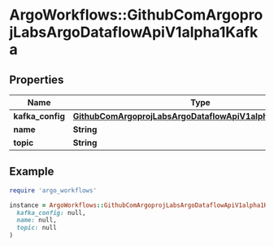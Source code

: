 # ArgoWorkflows::GithubComArgoprojLabsArgoDataflowApiV1alpha1Kafka

## Properties

| Name | Type | Description | Notes |
| ---- | ---- | ----------- | ----- |
| **kafka_config** | [**GithubComArgoprojLabsArgoDataflowApiV1alpha1KafkaConfig**](GithubComArgoprojLabsArgoDataflowApiV1alpha1KafkaConfig.md) |  | [optional] |
| **name** | **String** |  | [optional] |
| **topic** | **String** |  | [optional] |

## Example

```ruby
require 'argo_workflows'

instance = ArgoWorkflows::GithubComArgoprojLabsArgoDataflowApiV1alpha1Kafka.new(
  kafka_config: null,
  name: null,
  topic: null
)
```

